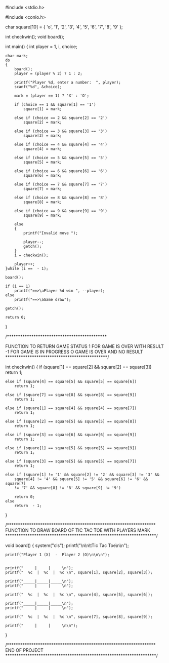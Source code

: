
#include <stdio.h>

#include <conio.h>

char square[10] = { 'o', '1', '2', '3', '4', '5', '6', '7', '8', '9' };

int checkwin();
void board();

int main()
{
    int player = 1, i, choice;

    char mark;
    do
    {
        board();
        player = (player % 2) ? 1 : 2;

        printf("Player %d, enter a number:  ", player);
        scanf("%d", &choice);

        mark = (player == 1) ? 'X' : 'O';

        if (choice == 1 && square[1] == '1')
            square[1] = mark;

        else if (choice == 2 && square[2] == '2')
            square[2] = mark;

        else if (choice == 3 && square[3] == '3')
            square[3] = mark;

        else if (choice == 4 && square[4] == '4')
            square[4] = mark;

        else if (choice == 5 && square[5] == '5')
            square[5] = mark;

        else if (choice == 6 && square[6] == '6')
            square[6] = mark;

        else if (choice == 7 && square[7] == '7')
            square[7] = mark;

        else if (choice == 8 && square[8] == '8')
            square[8] = mark;

        else if (choice == 9 && square[9] == '9')
            square[9] = mark;

        else
        {
            printf("Invalid move ");

            player--;
            getch();
        }
        i = checkwin();

        player++;
    }while (i ==  - 1);

    board();

    if (i == 1)
        printf("==>\aPlayer %d win ", --player);
    else
        printf("==>\aGame draw");

    getch();

    return 0;
}

/*********************************************

FUNCTION TO RETURN GAME STATUS
1 FOR GAME IS OVER WITH RESULT
-1 FOR GAME IS IN PROGRESS
O GAME IS OVER AND NO RESULT
 **********************************************/

int checkwin()
{
    if (square[1] == square[2] && square[2] == square[3])
        return 1;

    else if (square[4] == square[5] && square[5] == square[6])
        return 1;

    else if (square[7] == square[8] && square[8] == square[9])
        return 1;

    else if (square[1] == square[4] && square[4] == square[7])
        return 1;

    else if (square[2] == square[5] && square[5] == square[8])
        return 1;

    else if (square[3] == square[6] && square[6] == square[9])
        return 1;

    else if (square[1] == square[5] && square[5] == square[9])
        return 1;

    else if (square[3] == square[5] && square[5] == square[7])
        return 1;

    else if (square[1] != '1' && square[2] != '2' && square[3] != '3' &&
        square[4] != '4' && square[5] != '5' && square[6] != '6' && square[7]
        != '7' && square[8] != '8' && square[9] != '9')

        return 0;
    else
        return  - 1;
}


/*******************************************************************
FUNCTION TO DRAW BOARD OF TIC TAC TOE WITH PLAYERS MARK
 ********************************************************************/


void board()
{
    system("cls");
    printf("\n\n\tTic Tac Toe\n\n");

    printf("Player 1 (X)  -  Player 2 (O)\n\n\n");


    printf("     |     |     \n");
    printf("  %c  |  %c  |  %c \n", square[1], square[2], square[3]);

    printf("_____|_____|_____\n");
    printf("     |     |     \n");

    printf("  %c  |  %c  |  %c \n", square[4], square[5], square[6]);

    printf("_____|_____|_____\n");
    printf("     |     |     \n");

    printf("  %c  |  %c  |  %c \n", square[7], square[8], square[9]);

    printf("     |     |     \n\n");
}

/*******************************************************************
END OF PROJECT
 ********************************************************************/
